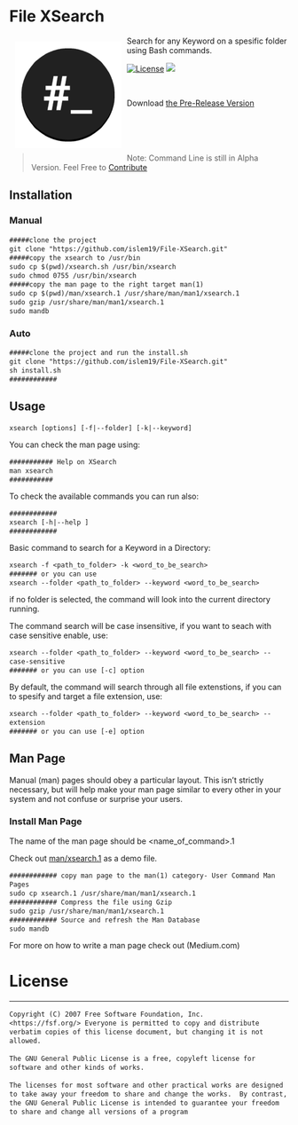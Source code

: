 # File XSearch 


<img src="https://github.com/islem19/File-XSearch/blob/master/res/img/icon.png?raw=true" align="left" hspace="10" vspace="10"></a>

Search for any Keyword on a spesific folder using Bash commands.

<a target="_blank" href="LICENSE"><img src="https://img.shields.io/github/license/islem19/File-XSearch.svg" alt="License" /></a>
<a target="_blank" href="SIZE"><img src="https://img.shields.io/github/repo-size/islem19/File-XSearch.svg"/></a>


<br>

Download [the Pre-Release Version](https://github.com/islem19/File-XSearch/releases/tag/V1.0-beta)
<br>
<br>
<br>
<br>
<br>
> Note: Command Line is still in Alpha Version. Feel Free to [Contribute](https://gist.github.com/MarcDiethelm/7303312)


## Installation

###	Manual

```shell
#####clone the project
git clone "https://github.com/islem19/File-XSearch.git"
#####copy the xsearch to /usr/bin
sudo cp $(pwd)/xsearch.sh /usr/bin/xsearch
sudo chmod 0755 /usr/bin/xsearch
#####copy the man page to the right target man(1)
sudo cp $(pwd)/man/xsearch.1 /usr/share/man/man1/xsearch.1
sudo gzip /usr/share/man/man1/xsearch.1
sudo mandb
```

###	Auto

```shell
#####clone the project and run the install.sh
git clone "https://github.com/islem19/File-XSearch.git"
sh install.sh
############ 
```

## Usage

```shell
xsearch [options] [-f|--folder] [-k|--keyword]
```

You can check the man page using:
```shell
########### Help on XSearch
man xsearch
###########
```

To check the available commands you can run also:
```shell
############
xsearch [-h|--help ]
############
```

Basic command to search for a Keyword in a Directory: 
```shell
xsearch -f <path_to_folder> -k <word_to_be_search> 
####### or you can use
xsearch --folder <path_to_folder> --keyword <word_to_be_search> 

```

if no folder is selected, the command will look into the current directory running. 

The command search will be case insensitive, if you want to seach with case sensitive enable, use:
```shell
xsearch --folder <path_to_folder> --keyword <word_to_be_search> --case-sensitive
####### or you can use [-c] option
```
By default, the command will search through all file extenstions, if you can to spesify and target a file extension, use:
```shell
xsearch --folder <path_to_folder> --keyword <word_to_be_search> --extension
####### or you can use [-e] option
```









## Man Page

Manual (man) pages should obey a particular layout. This isn’t strictly necessary, but will help make your man page similar to every other in your system and not confuse or surprise your users.

### Install Man Page

The name of the man page should be <name_of_command>.1 

Check out [man/xsearch.1](https://github.com/islem19/File-XSearch/blob/V1.0-beta/man/xsearch.1) as a demo file.
```shell
############ copy man page to the man(1) category- User Command Man Pages
sudo cp xsearch.1 /usr/share/man/man1/xsearch.1
############ Compress the file using Gzip
sudo gzip /usr/share/man/man1/xsearch.1
############ Source and refresh the Man Database
sudo mandb
```

For more on how to write a man page check out (Medium.com)


# License
-------
    Copyright (C) 2007 Free Software Foundation, Inc.
    <https://fsf.org/> Everyone is permitted to copy and distribute verbatim copies of this license document, but changing it is not allowed.

    The GNU General Public License is a free, copyleft license for software and other kinds of works.

    The licenses for most software and other practical works are designed to take away your freedom to share and change the works.  By contrast,
    the GNU General Public License is intended to guarantee your freedom to share and change all versions of a program


